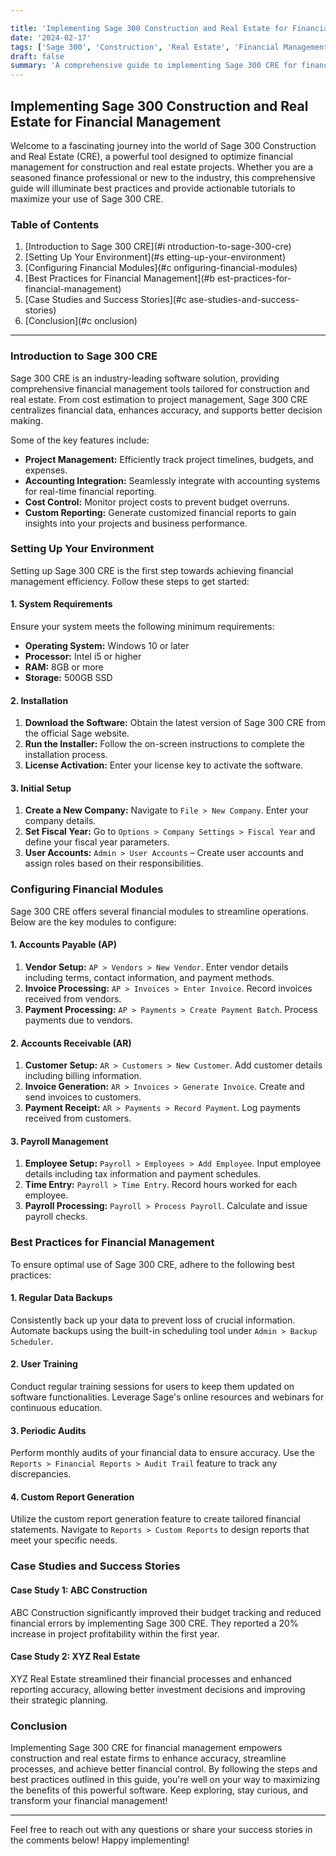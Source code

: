 ```yaml
---

title: 'Implementing Sage 300 Construction and Real Estate for Financial Management'
date: '2024-02-17'
tags: ['Sage 300', 'Construction', 'Real Estate', 'Financial Management']
draft: false
summary: 'A comprehensive guide to implementing Sage 300 CRE for financial management in construction and real estate projects.'
---
```


## Implementing Sage 300 Construction and Real Estate for Financial Management

Welcome to a fascinating journey into the world of Sage 300 Construction and Real Estate (CRE), a powerful tool designed to optimize financial management for construction and real estate projects. Whether you are a seasoned finance professional or new to the industry, this comprehensive guide will illuminate best practices and provide actionable tutorials to maximize your use of Sage 300 CRE.

### Table of Contents

1. [Introduction to Sage 300 CRE](#i  ntroduction-to-sage-300-cre)
2. [Setting Up Your Environment](#s  etting-up-your-environment)
3. [Configuring Financial Modules](#c  onfiguring-financial-modules)
4. [Best Practices for Financial Management](#b  est-practices-for-financial-management)
5. [Case Studies and Success Stories](#c  ase-studies-and-success-stories)
6. [Conclusion](#c  onclusion)

---

### Introduction to Sage 300 CRE

Sage 300 CRE is an industry-leading software solution, providing comprehensive financial management tools tailored for construction and real estate. From cost estimation to project management, Sage 300 CRE centralizes financial data, enhances accuracy, and supports better decision making.

Some of the key features include:
- **Project Management:** Efficiently track project timelines, budgets, and expenses.
- **Accounting Integration:** Seamlessly integrate with accounting systems for real-time financial reporting.
- **Cost Control:** Monitor project costs to prevent budget overruns.
- **Custom Reporting:** Generate customized financial reports to gain insights into your projects and business performance.

### Setting Up Your Environment

Setting up Sage 300 CRE is the first step towards achieving financial management efficiency. Follow these steps to get started:

#### 1. System Requirements

Ensure your system meets the following minimum requirements:
- **Operating System:** Windows 10 or later
- **Processor:** Intel i5 or higher
- **RAM:** 8GB or more
- **Storage:** 500GB SSD

#### 2. Installation

1. **Download the Software:** Obtain the latest version of Sage 300 CRE from the official Sage website.
2. **Run the Installer:** Follow the on-screen instructions to complete the installation process.
3. **License Activation:** Enter your license key to activate the software.

#### 3. Initial Setup

1. **Create a New Company:** Navigate to `File > New Company`. Enter your company details.
2. **Set Fiscal Year:** Go to `Options > Company Settings > Fiscal Year` and define your fiscal year parameters.
3. **User Accounts:** `Admin > User Accounts` – Create user accounts and assign roles based on their responsibilities.

### Configuring Financial Modules

Sage 300 CRE offers several financial modules to streamline operations. Below are the key modules to configure:

#### 1. Accounts Payable (AP)

1. **Vendor Setup:** `AP > Vendors > New Vendor`. Enter vendor details including terms, contact information, and payment methods.
2. **Invoice Processing:** `AP > Invoices > Enter Invoice`. Record invoices received from vendors.
3. **Payment Processing:** `AP > Payments > Create Payment Batch`. Process payments due to vendors.

#### 2. Accounts Receivable (AR)

1. **Customer Setup:** `AR > Customers > New Customer`. Add customer details including billing information.
2. **Invoice Generation:** `AR > Invoices > Generate Invoice`. Create and send invoices to customers.
3. **Payment Receipt:** `AR > Payments > Record Payment`. Log payments received from customers.

#### 3. Payroll Management

1. **Employee Setup:** `Payroll > Employees > Add Employee`. Input employee details including tax information and payment schedules.
2. **Time Entry:** `Payroll > Time Entry`. Record hours worked for each employee.
3. **Payroll Processing:** `Payroll > Process Payroll`. Calculate and issue payroll checks.

### Best Practices for Financial Management

To ensure optimal use of Sage 300 CRE, adhere to the following best practices:

#### 1. Regular Data Backups

Consistently back up your data to prevent loss of crucial information. Automate backups using the built-in scheduling tool under `Admin > Backup Scheduler`.

#### 2. User Training

Conduct regular training sessions for users to keep them updated on software functionalities. Leverage Sage's online resources and webinars for continuous education.

#### 3. Periodic Audits

Perform monthly audits of your financial data to ensure accuracy. Use the `Reports > Financial Reports > Audit Trail` feature to track any discrepancies.

#### 4. Custom Report Generation

Utilize the custom report generation feature to create tailored financial statements. Navigate to `Reports > Custom Reports` to design reports that meet your specific needs.

### Case Studies and Success Stories

#### Case Study 1: ABC Construction

ABC Construction significantly improved their budget tracking and reduced financial errors by implementing Sage 300 CRE. They reported a 20% increase in project profitability within the first year.

#### Case Study 2: XYZ Real Estate

XYZ Real Estate streamlined their financial processes and enhanced reporting accuracy, allowing better investment decisions and improving their strategic planning.

### Conclusion

Implementing Sage 300 CRE for financial management empowers construction and real estate firms to enhance accuracy, streamline processes, and achieve better financial control. By following the steps and best practices outlined in this guide, you're well on your way to maximizing the benefits of this powerful software. Keep exploring, stay curious, and transform your financial management!

---

Feel free to reach out with any questions or share your success stories in the comments below! Happy implementing!